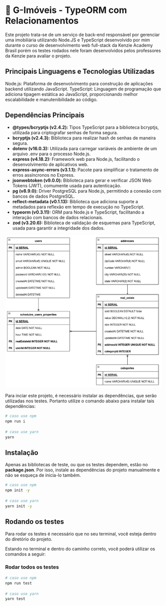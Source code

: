 # 🏁 G-Imóveis - TypeORM com Relacionamentos

Este projeto trata-se de um serviço de back-end responsável por gerenciar uma imobiliária utilizando Node.JS e TypeScript desenvolvido por mim durante o curso de desenvolvimento web full-stack da Kenzie Academy Brasil porém os testes rodados nele foram desenvolvidos pelos professores da Kenzie para avaliar o projeto.

## Principais Linguagens e Tecnologias Utilizadas

Node.js: Plataforma de desenvolvimento para construção de aplicações backend utilizando JavaScript.
TypeScript: Linguagem de programação que adiciona tipagem estática ao JavaScript, proporcionando melhor escalabilidade e manutenibilidade ao código.

## Dependências Principais

- **@types/bcryptjs (v2.4.2):** Tipos TypeScript para a biblioteca bcryptjs, utilizada para criptografar senhas de forma segura.
- **bcryptjs (v2.4.3):** Biblioteca para realizar hash de senhas de maneira segura.
- **dotenv (v16.0.3):** Utilizada para carregar variáveis de ambiente de um arquivo .env para o processo Node.js.
- **express (v4.18.2):** Framework web para Node.js, facilitando o desenvolvimento de aplicativos web.
- **express-async-errors (v3.1.1):** Pacote para simplificar o tratamento de erros assíncronos no Express.
- **jsonwebtoken (v9.0.0):** Biblioteca para gerar e verificar JSON Web Tokens (JWT), comumente usada para autenticação.
- **pg (v8.9.0):** Driver PostgreSQL para Node.js, permitindo a conexão com bancos de dados PostgreSQL.
- **reflect-metadata (v0.1.13):** Biblioteca que adiciona suporte a metadados para reflexão em tempo de execução no TypeScript.
- **typeorm (v0.3.11):** ORM para Node.js e TypeScript, facilitando a interação com bancos de dados relacionais.
- **zod (v3.20.6):** Biblioteca de validação de esquemas para TypeScript, usada para garantir a integridade dos dados.


![Relacionamentos desenvolvidos dentro do projeto](src/image/RELACIONAMENTOS.png)

Para inciar este projeto, é necessário instalar as dependências, que serão utilizadas nos testes. Portanto utilize o comando abaixo para instalar tais dependências:

```bash
# caso use npm
npm run i

# caso use yarn
yarn
```

## Instalação

Apenas as bibliotecas de teste, ou que os testes dependem, estão no **package.json**. Por isso, instale as dependências do projeto manualmente e não se esqueça de inicia-lo também.

```bash
# caso use npm
npm init -y

# caso use yarn
yarn init -y
```

## Rodando os testes

Para rodar os testes é necessário que no seu terminal, você esteja dentro do diretório do projeto.

Estando no terminal e dentro do caminho correto, você poderá utilizar os comandos a seguir:

### Rodar todos os testes

```bash
# caso use npm
npm run test

# caso use yarn
yarn test
```

